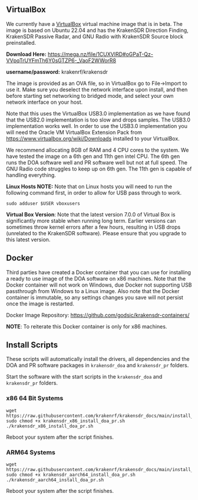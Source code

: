 ## VirtualBox

We currently have a [VirtualBox](https://www.virtualbox.org/wiki/Downloads) virtual machine image that is in beta. The image is based on Ubuntu 22.04 and has the KrakenSDR Direction Finding, KrakenSDR Passive Radar, and GNU Radio with KrakenSDR Source block preinstalled.

**Download Here:** https://mega.nz/file/1CUXVIRD#oGPaT-Qz-VVpqTrUYFmTh6Y0sGTZP6-_VaoF2WWorR8

**username/password:** krakenrf/krakensdr

The image is provided as an OVA file, so in VirtualBox go to File->Import to use it. Make sure you deselect the network interface upon install, and then before starting set networking to bridged mode, and select your own network interface on your host.

Note that this uses the VirtualBox USB3.0 implementation as we have found that the USB2.0 implementation is too slow and drops samples. The USB3.0 implementation works well. In order to use the USB3.0 implementation you will need the Oracle VM VirtualBox Extension Pack from https://www.virtualbox.org/wiki/Downloads installed to your VirtualBox.

We recommend allocating 8GB of RAM and 4 CPU cores to the system. We have tested the image on a 6th gen and 11th gen intel CPU. The 6th gen runs the DOA software well and PR software well but not at full speed. The GNU Radio code struggles to keep up on 6th gen. The 11th gen is capable of handling everything.

**Linux Hosts NOTE:** Note that on Linux hosts you will need to run the following command first, in order to allow for USB pass through to work.

```
sudo adduser $USER vboxusers
```

**Virtual Box Version**: Note that the latest version 7.0.0 of Virtual Box is significantly more stable when running long term. Earlier versions can sometimes throw kernel errors after a few hours, resulting in USB drops (unrelated to the KrakenSDR software). Please ensure that you upgrade to this latest version.

## Docker

Third parties have created a Docker container that you can use for installing a ready to use image of the DOA software on x86 machines. Note that the Docker container will not work on Windows, due Docker not supporting USB passthrough from Windows to a Linux image. Also note that the Docker container is immutable, so any settings changes you save will not persist once the image is restarted.

Docker Image Repository: https://github.com/godsic/krakensdr-containers/

**NOTE**: To reiterate this Docker container is only for x86 machines.

## Install Scripts

These scripts will automatically install the drivers, all dependencies and the DOA and PR software packages in `krakensdr_doa` and `krakensdr_pr` folders.

Start the software with the start scripts in the `krakensdr_doa` and `krakensdr_pr` folders.

### x86 64 Bit Systems
```
wget https://raw.githubusercontent.com/krakenrf/krakensdr_docs/main/install_scripts/krakensdr_x86_install_doa_pr.sh
sudo chmod +x krakensdr_x86_install_doa_pr.sh
./krakensdr_x86_install_doa_pr.sh
```

Reboot your system after the script finishes.

### ARM64 Systems
```
wget https://raw.githubusercontent.com/krakenrf/krakensdr_docs/main/install_scripts/krakensdr_aarch64_install_doa_pr.sh
sudo chmod +x krakensdr_aarch64_install_doa_pr.sh
./krakensdr_aarch64_install_doa_pr.sh
```

Reboot your system after the script finishes.